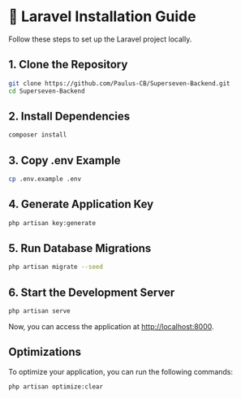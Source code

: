 # 🚀 Laravel Installation Guide

Follow these steps to set up the Laravel project locally.

## 1. Clone the Repository
```bash
git clone https://github.com/Paulus-CB/Superseven-Backend.git
cd Superseven-Backend
```

## 2. Install Dependencies
```bash
composer install
```

## 3. Copy .env Example
```bash
cp .env.example .env
```

## 4. Generate Application Key
```bash
php artisan key:generate
```

## 5. Run Database Migrations
```bash
php artisan migrate --seed
```

## 6. Start the Development Server
```bash
php artisan serve
```

Now, you can access the application at [http://localhost:8000](http://localhost:8000).

## Optimizations

To optimize your application, you can run the following commands:
```bash
php artisan optimize:clear
```